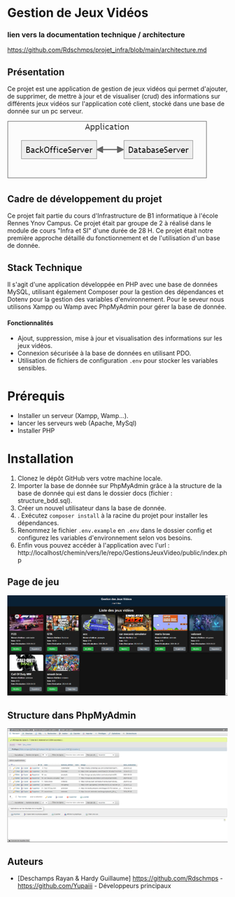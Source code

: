 # Gestion de Jeux Vidéos

### lien vers la documentation technique / architecture

https://github.com/Rdschmps/projet_infra/blob/main/architecture.md

## Présentation
Ce projet est une application de gestion de jeux vidéos qui permet d'ajouter, de supprimer, de mettre à jour et de visualiser (crud) des informations sur différents jeux vidéos sur l'application coté client, stocké dans une base de donnée sur un pc serveur.


![back-><-front](https://github.com/Rdschmps/projet_infra/blob/main/docs/serveur.png)


## Cadre de développement du projet

Ce projet fait partie du cours d'Infrastructure de B1 informatique à l'école Rennes Ynov Campus. 
Ce projet était par groupe de 2 à réalisé dans le module de cours "Infra et SI" d'une durée de 28 H.
Ce projet était notre première approche détaillé du fonctionnement et de l'utilisation d'un base de donnée.

## Stack Technique
Il s'agit d'une application développée en PHP avec une base de données MySQL, utilisant également Composer pour la gestion des dépendances et Dotenv pour la gestion des variables d'environnement.
Pour le seveur nous utilisons Xampp ou Wamp avec PhpMyAdmin pour gérer la base de donnée.

#### Fonctionnalités
- Ajout, suppression, mise à jour et visualisation des informations sur les jeux vidéos.
- Connexion sécurisée à la base de données en utilisant PDO.
- Utilisation de fichiers de configuration `.env` pour stocker les variables sensibles.
 


 # Prérequis 
 - Installer un serveur (Xampp, Wamp...).
 - lancer les serveurs web (Apache, MySql)
 - Installer PHP
 
# Installation

1. Clonez le dépôt GitHub vers votre machine locale.
2. Importer la base de donnée sur PhpMyAdmin grâce à la structure de la base de donnée qui est dans le dossier docs (fichier : structure_bdd.sql).
3. Créer un nouvel utilisateur dans la base de donnée.
4. . Exécutez `composer install` à la racine du projet pour installer les dépendances.
5. Renommez le fichier `.env.example` en `.env` dans le dossier config et configurez les variables d'environnement selon vos besoins.
6. Enfin vous pouvez accéder à l'application avec l'url : http://localhost/chemin/vers/le/repo/GestionsJeuxVideo/public/index.php

## Page de jeu
![Page de jeu](https://github.com/Rdschmps/projet_infra/blob/main/docs/Accueil_site.png)

## Structure dans PhpMyAdmin
![Structure PhpMyAdmin](https://github.com/Rdschmps/projet_infra/blob/main/docs/bdd.png)





## Auteurs

- [Deschamps Rayan & Hardy Guillaume] https://github.com/Rdschmps - https://github.com/Yupaiii - Développeurs principaux


